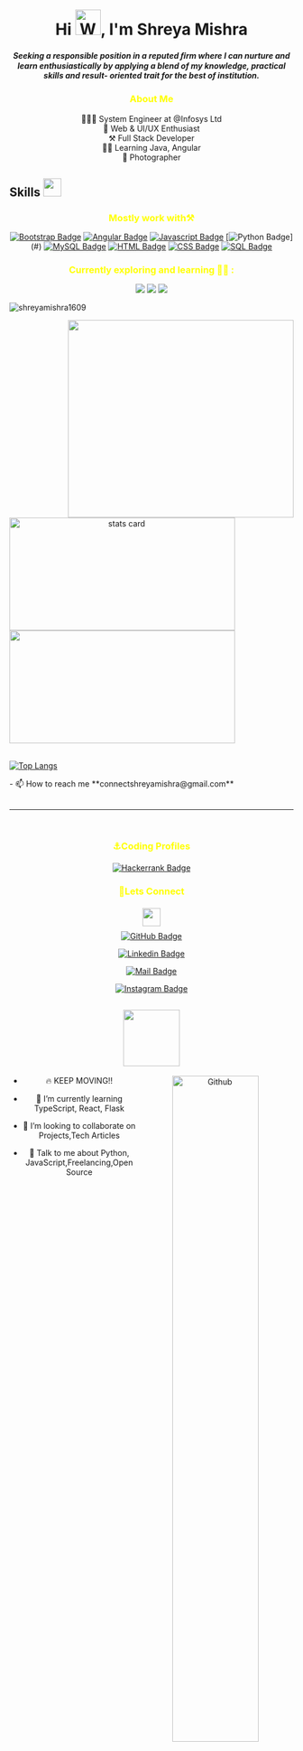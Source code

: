 <h1 align="center">Hi <img src="https://raw.githubusercontent.com/nixin72/nixin72/master/wave.gif" 
         alt="Waving hand animated gif"
         height="45"
         width="45" />, I'm Shreya Mishra</h1>
<h5 align="center">
Seeking a responsible position in a reputed ﬁrm where I can nurture and learn enthusiastically by applying a blend of my knowledge, practical skills and result- oriented trait for the best of institution.
</h5>

<h3 align="center" style="color:yellow;" >About Me</h3>  
 <div align="center">
👨🏻‍🎓 System Engineer at @Infosys Ltd
<br>🤖 Web & UI/UX Enthusiast
<br>⚒️ Full Stack Developer
<br>👨‍💻 Learning Java, Angular
<br>📸 Photographer
 </div>

<h2> Skills <img src = "https://media2.giphy.com/media/QssGEmpkyEOhBCb7e1/giphy.gif?cid=ecf05e47a0n3gi1bfqntqmob8g9aid1oyj2wr3ds3mg700bl&rid=giphy.gif" width = 32px> </h2> 

<h3 align="center" style="color:yellow;margin-bottom: 15px;" >Mostly work with⚒️</h3> 
<div align="center">

[![Bootstrap Badge](https://img.shields.io/badge/Bootstrap-563D7C?style=for-the-badge&logo=bootstrap&logoColor=white)](#) [![Angular Badge](https://img.shields.io/badge/Angular-6d4dff?style=for-the-badge&logo=Angular&logoColor=white)](#)  [![Javascript Badge](https://img.shields.io/badge/Javascript-facf43?style=for-the-badge&logo=javascript&logoColor=white)](#) [![Python Badge](https://img.shields.io/badge/PYTHON-yellow?style=for-the-badge&logo=python&logoColor=white")](#) [![MySQL Badge](https://img.shields.io/badge/MySQL-ff7926?style=for-the-badge&logo=mysql&logoColor=white)](#) [![HTML Badge](https://img.shields.io/badge/HTML5-E34F26?style=for-the-badge&logo=html5&logoColor=white)](#)  [![CSS Badge](https://img.shields.io/badge/CSS-239120?&style=for-the-badge&logo=css3&logoColor=white)](#) [![SQL Badge](https://img.shields.io/badge/SQL-239120?&style=for-the-badge&logo=sql3&logoColor=white)](#)  

</div>
<h3 align="center" style="color:yellow;margin-bottom: 15px;"  >Currently exploring and learning 👨‍💻 :</h3>  
<p align="center">

<img src="https://img.shields.io/badge/React-2d73e3?style=for-the-badge&logo=react&logoColor=white">
<img src="https://img.shields.io/badge/Java-b0331a?style=for-the-badge&logo=java&logoColor=white">
<img src="https://img.shields.io/badge/AdobeXD-b0331a?style=for-the-badge&logo=AdobeXD&logoColor=white">
</p>


<p align="left"> <img src="https://komarev.com/ghpvc/?username=shreyamishra1609&label=Profile%20views&color=0e75b6&style=flat" alt="shreyamishra1609" /></p>

<p>
<img align="right" height="350" width="400" src="https://cdn.dribbble.com/users/2238041/screenshots/4763918/working.gif" /> </a>

<a align= "center" href="https://github.com/shreyamishra1609">
<img alt= "stats card" height="200px" width="400" src="https://github-readme-streak-stats.herokuapp.com/?user=shreyamishra1609&theme=radical">
<br>

<img height="200px" width="400" src="https://github-readme-stats.vercel.app/api?username=shreyamishra1609&count_private=true&theme=radical&show_icons=true" />
<br>
<br>

[![Top Langs](https://github-readme-stats.vercel.app/api/top-langs/?username=shreyamishra1609&layout=compact&theme=radical&show_icons=true)](https://github.com/shreyamishra1609/github-readme-stats)

</p>
- 📫 How to reach me **connectshreyamishra@gmail.com**
<br><br>
<hr>

</p>
<br/>
<h3 align="center" style="color:yellow;margin-bottom: 20px;" >⚓Coding Profiles</h3>  
<div align="center" >
 
[![Hackerrank Badge](https://img.shields.io/badge/HackerRank-2EC866?style=flat&logo=HackerRank&logoColor=white)](https://www.hackerrank.com/shreyamishra1601)
</p>


<h3 align="center" style="color:yellow;margin-bottom: 20px;" >🔗Lets Connect</h3> 
<img src="https://github.com/hariketsheth/hariketsheth/blob/main/img/handshake.gif" height="32px" style="margin-bottom: -5px;"  >  
<div align="center" >

[![GitHub Badge](https://img.shields.io/badge/-GitHub-black?style=flat&labelColor=white&logo=github&logoColor=black)](https://github.com/shreyamishra1609)


[![Linkedin Badge](https://img.shields.io/badge/-Linkedin-0e76a8?style=flat&labelColor=white&logo=linkedin&logoColor=0e76a8)](http://linkedin.com/in/shreya-mishra16)


[![Mail Badge](https://img.shields.io/badge/-Gmail-c0392b?style=flat&labelColor=white&logo=gmail&logoColor=c0392b)](mailto:connectshreyamishra@gmail.com)

[![Instagram Badge](https://img.shields.io/badge/-Instagram-e84393?style=flat&labelColor=white&logo=instagram&logoColor=e84393)](https://www.instagram.com/amyra.mishra/)
</p>


<h2><img src = "https://media0.giphy.com/media/KDDpcKigbfFpnejZs6/giphy.gif?cid=ecf05e47oy6f4zjs8g1qoiystc56cu7r9tb8a1fe76e05oty&rid=giphy.gif" width = 100px></h2>



<img width="55%" align="right" alt="Github" src="https://raw.githubusercontent.com/onimur/.github/master/.resources/git-header.svg" />


- 🔥 KEEP MOVING!!

- 🌱 I’m currently learning TypeScript, React, Flask 

- 👯 I’m looking to collaborate on Projects,Tech Articles 

- 💬 Talk to me about Python, JavaScript,Freelancing,Open Source 

